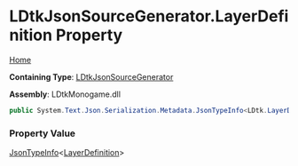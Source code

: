 # LDtkJsonSourceGenerator\.LayerDefinition Property

[Home](../../../README.md)

**Containing Type**: [LDtkJsonSourceGenerator](../README.md)

**Assembly**: LDtkMonogame\.dll

```csharp
public System.Text.Json.Serialization.Metadata.JsonTypeInfo<LDtk.LayerDefinition> LayerDefinition { get; }
```

### Property Value

[JsonTypeInfo](https://docs.microsoft.com/en-us/dotnet/api/system.text.json.serialization.metadata.jsontypeinfo-1)\<[LayerDefinition](../../LayerDefinition/README.md)\>

